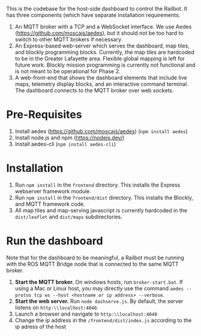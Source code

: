 This is the codebase for the host-side dashboard to control the Railbot. It has three components (which have separate installation requirements. 

1. An MQTT broker with a TCP and a WebSocket interface. We use Aedes (https://github.com/moscajs/aedes), but it should not be too hard to switch to other MQTT brokers if necessary. 
2. An Express-based web-server which serves the dashboard, map tiles, and blockly programming blocks. Currently, the map tiles are hardcoded to be in the Greater Lafayette area. Flexible global mapping is left for future work. Blockly mission programming is currently not functional and is not meant to be operational for Phase 2.
3. A web-front-end that shows the dashboard elements that include live maps, telemetry display blocks, and an interactive command terminal. The dashboard connects to the MQTT broker over web sockets.

# Pre-Requisites
1. Install aedes (https://github.com/moscajs/aedes) (`npm install aedes`)
2. Install node.js and npm (https://nodejs.dev/)
3. Install aedes-cli (`npm install aedes-cli`)


# Installation
1. Run `npm install` in the `frontend` directory. This installs the Express webserver framework module. 
2. Run `npm install` in the `frontend/dist` directory. This installs the Blockly, and MQTT framework code.
3. All map tiles and map-serving javascript is currently hardcoded in the `dist/leaflet` and `dist/maps` subdirectories.

# Run the dashboard
Note that for the dashboard to be meaningful, a Railbot must be running with the ROS MQTT Bridge node that is connected to the same MQTT broker. 

1. **Start the MQTT broker.** On windows hosts, run `broker-start.bat`. If using a Mac or Linux host, you may directly use the command `aedes --protos tcp ws --host <hostname or ip address> --verbose`. 
2. **Start the web server.** Run `node dashserve.js`. By default, the server listens on `http:\\localhost:4040`.
3. Launch a browser and navigate to `http:\\localhost:4040`
4. Change the ip address in the `/frontend/dist/index.js` according to the ip adress of the host
